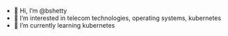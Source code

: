 - 👋 Hi, I’m @bshetty
- 👀 I’m interested in telecom technologies, operating systems, kubernetes
- 🌱 I’m currently learning kubernetes

<!---
bshetty/bshetty is a ✨ special ✨ repository because its `README.md` (this file) appears on your GitHub profile.
You can click the Preview link to take a look at your changes.
--->

